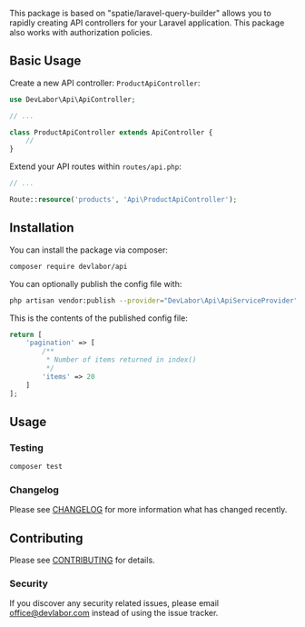 This package is based on "spatie/laravel-query-builder" allows you to rapidly creating API controllers for your Laravel application. This package also works with authorization policies.

## Basic Usage

Create a new API controller: `ProductApiController`:

```php
use DevLabor\Api\ApiController;

// ...

class ProductApiController extends ApiController {
	//
}
```

Extend your API routes within `routes/api.php`:

```php
// ...

Route::resource('products', 'Api\ProductApiController');
```

## Installation


You can install the package via composer:

```bash
composer require devlabor/api
```

You can optionally publish the config file with:
```bash
php artisan vendor:publish --provider="DevLabor\Api\ApiServiceProvider" --tag="config"
```

This is the contents of the published config file:
```php
return [
	'pagination' => [
		/**
		 * Number of items returned in index()
		 */
		'items' => 20
	]
];
```

## Usage


### Testing

```bash
composer test
```

### Changelog

Please see [CHANGELOG](CHANGELOG.md) for more information what has changed recently.

## Contributing

Please see [CONTRIBUTING](CONTRIBUTING.md) for details.

### Security

If you discover any security related issues, please email office@devlabor.com instead of using the issue tracker.


